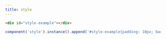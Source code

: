 ```yaml
---
title: style
---
```


<div id="style-example"></div>
<script>
component('style').instance().append('#style-example{padding: 10px; background: tomato;}');
</script>

```html
<div id="style-example"></div>
```

```js
component('style').instance().append('#style-example{padding: 10px; background: tomato;}');
```
